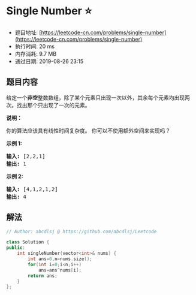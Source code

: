 # Single Number :star:
- 题目地址: [https://leetcode-cn.com/problems/single-number](https://leetcode-cn.com/problems/single-number)
- 执行时间: 20 ms 
- 内存消耗: 9.7 MB
- 通过日期: 2019-08-26 23:15

## 题目内容
<p>给定一个<strong>非空</strong>整数数组，除了某个元素只出现一次以外，其余每个元素均出现两次。找出那个只出现了一次的元素。</p>

<p><strong>说明：</strong></p>

<p>你的算法应该具有线性时间复杂度。 你可以不使用额外空间来实现吗？</p>

<p><strong>示例 1:</strong></p>

<pre><strong>输入:</strong> [2,2,1]
<strong>输出:</strong> 1
</pre>

<p><strong>示例 2:</strong></p>

<pre><strong>输入:</strong> [4,1,2,1,2]
<strong>输出:</strong> 4</pre>


## 解法
```cpp
// Author: abcdlsj @ https://github.com/abcdlsj/Leetcode

class Solution {
public:
    int singleNumber(vector<int>& nums) {
        int ans=0,n=nums.size();
        for(int i=0;i<n;i++)
            ans=ans^nums[i];
        return ans;
    }
};

```